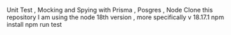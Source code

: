 Unit Test , Mocking and Spying with Prisma , Posgres , Node 
Clone this repository 
I am using the node 18th version , more specifically v 18.17.1
npm install
npm run test 
